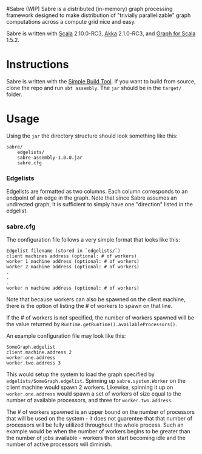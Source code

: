 #Sabre (WIP)
Sabre is a distributed (in-memory) graph processing framework
designed to make distribution of "trivially parallelizable"
graph computations across a compute grid nice and easy.

Sabre is written with 
[Scala](http://www.scala-lang.org/) 2.10.0-RC3,
[Akka](http://akka.io/) 2.1.0-RC3,
and [Graph for Scala](https://www.assembla.com/spaces/scala-graph/wiki) 1.5.2.

# Instructions
Sabre is written with the [Simple Build Tool](http://www.scala-sbt.org/).
If you want to build from source, clone the repo and run `sbt assembly`.
The `jar` should be in the `target/` folder.

# Usage
Using the `jar` the directory structure should look something like this:

```
sabre/
    edgelists/
    sabre-assembly-1.0.0.jar
    sabre.cfg
```

### Edgelists
Edgelists are formatted as two columns. Each column corresponds to an endpoint
of an edge in the graph. Note that since Sabre assumes an undirected graph,
it is sufficient to simply have one "direction" listed in the edgelist.

### sabre.cfg
The configuration file follows a very simple format that looks like this:

```
Edgelist filename (stored in `edgelists/`)
client machines address (optional: # of workers)
worker 1 machine address (optional: # of workers)
worker 2 machine address (optional: # of workers)
.
.
.
worker n machine address (optional: # of workers)
```

Note that because workers can also be spawned on the client machine, there
is the option of listing the # of workers to spawn on that line.

If the # of workers is not specified, the number of workers spawned will
be the value returned by `Runtime.getRuntime().availableProcessors()`.

An example configuration file may look like this:

```
SomeGraph.edgelist
client.machine.address 2
worker.one.address
worker.two.address 3
```

This would setup the system to load the graph specified by `edgelists/SomeGraph.edgelist`.
Spinning up `sabre.system.Worker` on the client machine would spawn 2 workers. Likewise,
spinning it up on `worker.one.address` would spawn a set of workers of size equal to the number
of available processors, and three for `worker.two.address`.

The # of workers spawned is an upper bound on the number of processors that will be used
on the system - it does not guarentee that that number of processors will be fully utilized
throughout the whole process. Such an example would be when the number of workers begins to
be greater than the number of jobs available - workers then start becoming idle and the
number of active processors will diminish.
